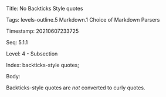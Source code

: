 Title:  No Backticks Style quotes

Tags:   levels-outline.5 Markdown.1 Choice of Markdown Parsers

Timestamp: 20210607233725

Seq:    5.1.1

Level:  4 - Subsection

Index:  backticks-style quotes; 

Body: 

Backticks-style quotes are *not* converted to curly quotes.

